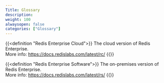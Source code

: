 ```yaml
---
Title: Glossary
description:
weight: 100
alwaysopen: false
categories: ["Glossary"]
---
```

<dl class="glossary">

{{<definition "Redis Enterprise Cloud">}}
The cloud version of Redis Enterprise.
<br>More info: <https://docs.redislabs.com/latest/rc/>
{{</definition>}}

{{<definition "Redis Enterprise Software">}}
The on-premises version of Redis Enterprise.
<br>More info: <https://docs.redislabs.com/latest/rs/>
{{</definition>}}

</dl>